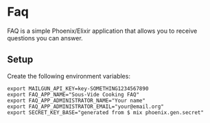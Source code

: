# Faq

FAQ is a simple Phoenix/Elixir application that allows you to receive questions you can answer.

## Setup

Create the following environment variables:

    export MAILGUN_API_KEY=key-SOMETHING1234567890
    export FAQ_APP_NAME="Sous-Vide Cooking FAQ"
    export FAQ_APP_ADMINISTRATOR_NAME="Your name"
    export FAQ_APP_ADMINISTRATOR_EMAIL="your@email.org"
    export SECRET_KEY_BASE="generated from $ mix phoenix.gen.secret"
